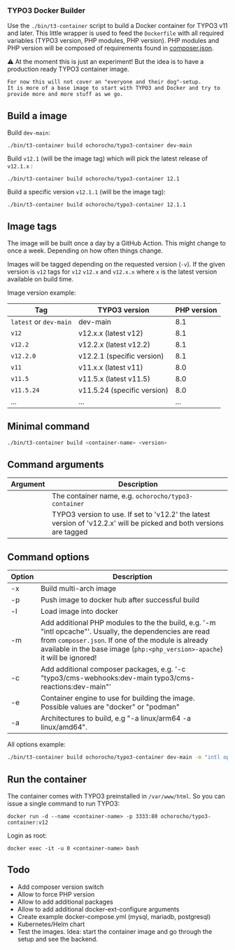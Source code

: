 ### TYPO3 Docker Builder

Use the `./bin/t3-container` script to build a Docker container for TYPO3 v11 and later.
This little wrapper is used to feed the `Dockerfile` with all required
variables (TYPO3 version, PHP modules, PHP version). PHP modules and PHP version will
be composed of requirements found in [composer.json](https://raw.githubusercontent.com/TYPO3/typo3/main/composer.json). 

:warning: At the moment this is just an experiment! But the idea is to have a production ready TYPO3 container image.

    For now this will not cover an "everyone and their dog"-setup.
    It is more of a base image to start with TYPO3 and Docker and try to
    provide more and more stuff as we go.

## Build a image

Build `dev-main`:
```
./bin/t3-container build ochorocho/typo3-container dev-main
```

Build `v12.1` (will be the image tag) which will pick the latest release of `v12.1.x` :
```
./bin/t3-container build ochorocho/typo3-container 12.1
```

Build a specific version `v12.1.1` (will be the image tag):
```
./bin/t3-container build ochorocho/typo3-container 12.1.1
```

## Image tags

The image will be built once a day by a GitHub Action. This might change to once a week.
Depending on how often things change.

Images will be tagged depending on the requested version (`-v`).
If the given version is `v12` tags for `v12` `v12.x` and `v12.x.x` where `x` is the latest version available on build time.

Image version example:

| Tag                    | TYPO3 version               | PHP version |
|------------------------|-----------------------------|-------------|
| `latest` or `dev-main` | dev-main                    | 8.1         |
| `v12`                  | v12.x.x (latest v12)        | 8.1         |
| `v12.2`                | v12.2.x (latest v12.2)      | 8.1         |
| `v12.2.0`              | v12.2.1 (specific version)  | 8.1         |
| `v11`                  | v11.x.x (latest v11)        | 8.0         |
| `v11.5`                | v11.5.x (latest v11.5)      | 8.0         |
| `v11.5.24`             | v11.5.24 (specific version) | 8.0         |
| ...                    | ...                         | ...         |


## Minimal command

```bash
./bin/t3-container build <container-name> <version>
````

## Command arguments

| Argument         | Description                                                                                                         |
|------------------|---------------------------------------------------------------------------------------------------------------------|
| <container-name> | The container name, e.g. `ochorocho/typo3-container`                                                                |
| <version>        | TYPO3 version to use. If set to 'v12.2' the latest version of 'v12.2.x' will be picked and both versions are tagged |


## Command options

| Option | Description                                                                                                                                                                                                                                  |
|--------|----------------------------------------------------------------------------------------------------------------------------------------------------------------------------------------------------------------------------------------------|
| -x     | Build multi-arch image                                                                                                                                                                                                                       |
| -p     | Push image to docker hub after successful build                                                                                                                                                                                              |
| -l     | Load image into docker                                                                                                                                                                                                                       |
| -m     | Add additional PHP modules to the the build, e.g. '-m "intl opcache"'. Usually, the dependencies are read from `composer.json`. If one of the module is already available in the base image (`php:<php_version>-apache`) it will be ignored! |
| -c     | Add additional composer packages, e.g. '-c "typo3/cms-webhooks:dev-main typo3/cms-reactions:dev-main"'                                                                                                                                       |
| -e     | Container engine to use for building the image. Possible values are "docker" or "podman"                                                                                                                                                     |
| -a     | Architectures to build, e.g "-a linux/arm64 -a linux/amd64".                                                                                                                                                                                 |

All options example:

```bash
./bin/t3-container build ochorocho/typo3-container dev-main -m "intl opcache" -e podman -a linux/arm64 -c "typo3/cms-webhooks:dev-main typo3/cms-reactions:dev-main" -x -p
```

## Run the container

The container comes with TYPO3 preinstalled in `/var/www/html`. So you can issue a single command to run TYPO3:

```
docker run -d --name <container-name> -p 3333:80 ochorocho/typo3-container:v12
```

Login as root:

```
docker exec -it -u 0 <container-name> bash
```

## Todo

  * Add composer version switch
  * Allow to force PHP version
  * Allow to add additional packages
  * Allow to add additional docker-ext-configure arguments
  * Create example docker-compose.yml (mysql, mariadb, postgresql)
  * Kubernetes/Helm chart
  * Test the images. Idea: start the container image and go through the setup and see the backend.
